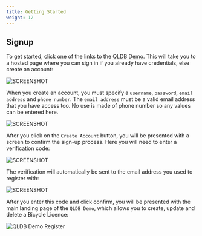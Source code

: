 ```yaml
---
title: Getting Started
weight: 12
---
```


## Signup

To get started, click one of the links to the [QLDB Demo](https://demo.qldbguide.com). This will take you to a hosted page where you can sign in if you already have credentials, else create an account:

![SCREENSHOT](/images/qldbdemo-signin.png)

When you create an account, you must specify a `username`, `password`, `email address` and `phone number`. The `email address` must be a valid email address that you have access too. No use is made of phone number so any values can be entered here.

![SCREENSHOT](/images/qldbdemo-create-account.png)

After you click on the `Create Account` button, you will be presented with a screen to confirm the sign-up process. Here you will need to enter a verification code:

![SCREENSHOT](/images/qldbdemo-confirm-signup.png)

The verification will automatically be sent to the email address you used to register with:

![SCREENSHOT](/images/qldbdemo-verification-code.png)

After you enter this code and click confirm, you will be presented with the main landing page of the `QLDB Demo`, which allows you to create, update and delete a Bicycle Licence:

![QLDB Demo Register](/images/qldbdemo-register.png)

